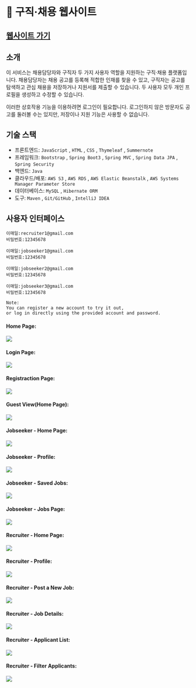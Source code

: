 👔 구직·채용 웹사이트
===

[웹사이트 가기](http://jackycoder.us-east-2.elasticbeanstalk.com/)
--

소개
---
이 서비스는 채용담당자와 구직자 두 가지 사용자 역할을 지원하는 구직·채용 플랫폼입니다. 채용담당자는 채용 공고를 등록해 적합한 인재를 찾을 수 있고, 구직자는 공고를 탐색하고 관심 채용을 저장하거나 지원서를 제출할 수 있습니다. 두 사용자 모두 개인 프로필을 생성하고 수정할 수 있습니다.

이러한 상호작용 기능을 이용하려면 로그인이 필요합니다. 로그인하지 않은 방문자도 공고를 둘러볼 수는 있지만, 저장이나 지원 기능은 사용할 수 없습니다.


기술 스택
---
* 프론트엔드: `JavaScript` , `HTML` , `CSS` , `Thymeleaf` , `Summernote`
* 프레임워크: `Bootstrap` , `Spring Boot3` , `Spring MVC` , `Spring Data JPA` , `Spring Security`
* 백엔드: `Java`
* 클라우드/배포: `AWS S3` , `AWS RDS` , `AWS Elastic Beanstalk` , `AWS Systems Manager Parameter Store`
* 데이터베이스: `MySQL` , `Hibernate ORM`
* 도구: `Maven` , `Git/GitHub` , `IntelliJ IDEA`


사용자 인터페이스
---
    이매일:recruiter1@gmail.com
    비밀번호:12345678 

    이매일:jobseeker1@gmail.com
    비밀번호:12345678

    이매일:jobseeker2@gmail.com
    비밀번호:12345678

    이매일:jobseeker3@gmail.com
    비밀번호:12345678
    
    Note:
    You can register a new account to try it out, 
    or log in directly using the provided account and password.
    
#### Home Page:
![](photos/homepage.png)

#### Login Page:
![](photos/login.png)

#### Registraction Page:
![](photos/register.png)

#### Guest View(Home Page):
![](photos/guest.png)

#### Jobseeker - Home Page:
![](photos/jobseeker-homepage.png)

#### Jobseeker - Profile:
![](photos/jobseeker-profile.png)

#### Jobseeker - Saved Jobs:
![](photos/jobseeker-save-jobs.png)

#### Jobseeker - Jobs Page:
![](photos/jobseeker-apply.png)

#### Recruiter - Home Page:
![](photos/recruiter-homepage.png)

#### Recruiter - Profile:
![](photos/recruiter-profile.png)

#### Recruiter - Post a New Job:
![](photos/recruiter-post-new-job.png)

#### Recruiter - Job Details:
![](photos/recruiter-job-details.png)

#### Recruiter - Applicant List:
![](photos/recruiter-job-applicant-list.png)

#### Recruiter - Filter Applicants:
![](photos/recruiter-filter-results.png)


